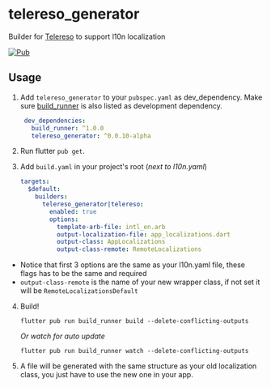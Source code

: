 # telereso_generator

Builder for [Telereso](https://pub.dev/packages/telereso) to support l10n localization

[![Pub](https://img.shields.io/pub/v/telereso_generator.svg)](https://pub.dartlang.org/packages/telereso_generator)

## Usage

1. Add `telereso_generator` to your `pubspec.yaml` as dev_dependency. Make sure [build_runner](https://pub.dev/packages/build_runner) is also listed as development dependency.
    ```yaml
     dev_dependencies:
       build_runner: ^1.0.0
       telereso_generator: ^0.0.10-alpha
    ```

2. Run flutter `pub get`.
3. Add `build.yaml` in your project's root (_next to l10n.yaml_)
    ```yaml
    targets:
      $default:
        builders:
          telereso_generator|telereso:
            enabled: true
            options:
              template-arb-file: intl_en.arb
              output-localization-file: app_localizations.dart
              output-class: AppLocalizations
              output-class-remote: RemoteLocalizations
    ```
  - Notice that first 3 options are the same as your l10n.yaml file, these flags has to be the same and required
  - `output-class-remote` is the name of your new wrapper class, if not set it will be `RemoteLocalizationsDefault`



4. Build!
    ```shell
    flutter pub run build_runner build --delete-conflicting-outputs
    ```
   _Or watch for auto update_
    ```shell
    flutter pub run build_runner watch --delete-conflicting-outputs
    ```
5. A file will be generated with the same structure as your old localization class, you just have to use the new one in your app.   

